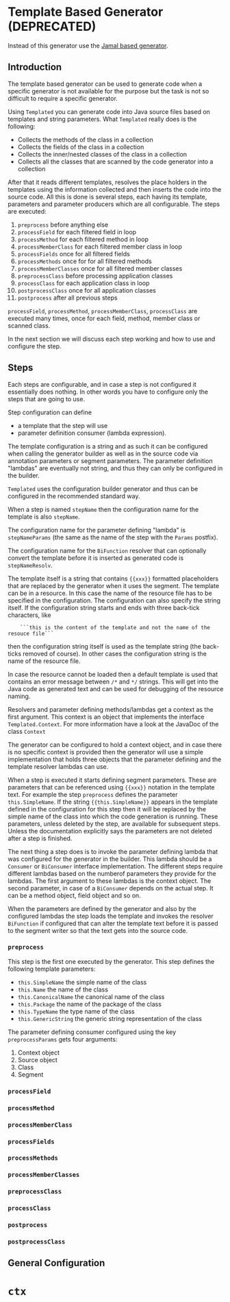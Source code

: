 # Template Based Generator (DEPRECATED)

Instead of this generator use the [Jamal based generator](javageci-jamal/README.adoc).

## Introduction

The template based generator can be used to generate code when a specific generator is not available for the purpose but the task is not so difficult to require a specific generator.

Using `Templated` you can generate code into Java source files based on templates and string parameters.
What `Templated` really does is the following:

* Collects the methods of the class in a collection
* Collects the fields of the class in a collection
* Collects the inner/nested classes of the class in a collection
* Collects all the classes that are scanned by the code generator into a collection

After that it reads different templates, resolves the place holders in the templates using the information collected and then inserts the code into the source code.
All this is done is several steps, each having its template, parameters and parameter producers which are all configurable.
The steps are executed:

1.  `preprocess` before anything else
2.  `processField` for each filtered field in loop
3.  `processMethod` for each filtered method in loop
4.  `processMemberClass` for each filtered member class in loop
5.  `processFields` once for all filtered fields
6.  `processMethods` once for for all filtered methods
7.  `processMemberClasses` once for all filtered member classes
8.  `preprocessClass` before processing application classes 
9.  `processClass` for each application class in loop
10. `postprocessClass` once for all application classes
11. `postprocess` after all previous steps

`processField`, `processMethod`, `processMemberClass`, `processClass` are executed many times, once for each field, method, member class or scanned class.

In the next section we will discuss each step working and how to use and configure the step.

## Steps

Each steps are configurable, and in case a step is not configured it
essentially does nothing.
In other words you have to configure only the steps that are going to use.

Step configuration can define

* a template that the step will use
* parameter definition consumer (lambda expression).

The template configuration is a string and as such it can be configured when calling the generator builder as well as in the source code via annotation parameters or segment parameters.
The parameter definition "lambdas" are eventually not string, and thus they can only be configured in the builder.

`Templated` uses the configuration builder generator and thus can be configured in the recommended standard way.

When a step is named `stepName` then the configuration name for the template is also `stepName`.

The configuration name for the parameter defining "lambda" is `stepNameParams` (the same as the name of the step with the `Params` postfix).

The configuration name for the `BiFunction` resolver that can optionally convert the template before it is inserted as generated code is `stepNameResolv`.

The template itself is a string that contains `{{xxx}}` formatted placeholders that are replaced by the generator when it uses the segment.
The template can be in a resource.
In this case the name of the resource file has to be specified in the configuration.
The configuration can also specify the string itself.
If the configuration string starts and ends with three back-tick characters, like

```
    ```this is the content of the template and not the name of the resouce file```
```

then the configuration string itself is used as the template string (the back-ticks removed of course).
In other cases the configuration string is the name of the resource file.

In case the resource cannot be loaded then a default template is used that contains an error message between `/*` and `*/` strings.
This will get into the Java code as generated text and can be used for debugging of the resource naming. 
  
Resolvers and parameter defining methods/lambdas get a context as the first argument.
This context is an object that implements the interface `Templated.Context`.
For more information have a look at the JavaDoc of the class `Context`

The generator can be configured to hold a context object, and in case there is no specific context is provided then the generator will use a simple implementation that holds three objects that the parameter defining and the template resolver lambdas can use.

When a step is executed it starts defining segment parameters.
These are parameters that can be referenced using `{{xxx}}` notation in the template text.
For example the step `preprocess` defines the parameter `this.SimpleName`.
If the string `{{this.SimpleName}}` appears in the template defined in the configuration for this step then it will be replaced by the simple name of the class into which the code generation is running.
These parameters, unless deleted by the step, are available for subsequent steps.
Unless the documentation explicitly says the parameters are not deleted after a step is finished.

The next thing a step does is to invoke the parameter defining lambda that was configured for the generator in the builder.
This lambda should be a `Consumer` or `BiConsumer` interface implementation.
The different steps require different lambdas based on the numberof parameters they provide for the lambdas.
The first argument to these lambdas is the context object.
The second parameter, in case of a `BiConsumer` depends on the actual step.
It can be a method object, field object and so on.

When the parameters are defined by the generator and also by the configured lambdas the step loads the template and invokes the resolver `BiFunction` if configured that can alter the template text before it is passed to the segment writer so that the text gets into the source code.


### `preprocess`

This step is the first one executed by the generator.
This step defines the following template parameters:

* `this.SimpleName` the simple name of the class
* `this.Name` the name of the class
* `this.CanonicalName` the canonical name of the class
* `this.Package` the name of the package of the class
* `this.TypeName` the type name of the class
* `this.GenericString` the generic string representation of the class

The parameter defining consumer configured using the key `preprocessParams` gets four arguments:

1. Context object
2. Source object
3. Class
4. Segment

### `processField`
### `processMethod`
### `processMemberClass`
### `processFields`
### `processMethods`
### `processMemberClasses`
### `preprocessClass` 
### `processClass`
### `postprocess`
### `postprocessClass`

## General Configuration

# `ctx`